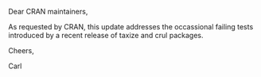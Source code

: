 Dear CRAN maintainers,

As requested by CRAN, this update addresses the occassional failing tests introduced by
a recent release of taxize and crul packages.

Cheers,

Carl
